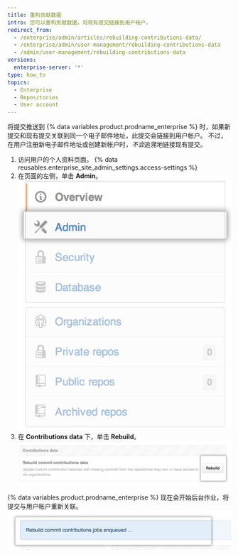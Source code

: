 ```yaml
---
title: 重构贡献数据
intro: 您可以重构贡献数据，将现有提交链接到用户帐户。
redirect_from:
  - /enterprise/admin/articles/rebuilding-contributions-data/
  - /enterprise/admin/user-management/rebuilding-contributions-data
  - /admin/user-management/rebuilding-contributions-data
versions:
  enterprise-server: '*'
type: how_to
topics:
  - Enterprise
  - Repositories
  - User account
---
```


将提交推送到 {% data variables.product.prodname_enterprise %} 时，如果新提交和现有提交关联到同一个电子邮件地址，此提交会链接到用户帐户。 不过，在用户注册新电子邮件地址或创建新帐户时，*不会*追溯地链接现有提交。

1. 访问用户的个人资料页面。
{% data reusables.enterprise_site_admin_settings.access-settings %}
3. 在页面的左侧，单击 **Admin**。 ![Admin 选项卡](/assets/images/enterprise/site-admin-settings/admin-tab.png)
4. 在 **Contributions data** 下，单击 **Rebuild**。 ![Rebuild 按钮](/assets/images/enterprise/site-admin-settings/rebuild-button.png)

{% data variables.product.prodname_enterprise %} 现在会开始后台作业，将提交与用户帐户重新关联。
  ![已排队的重构作业](/assets/images/enterprise/site-admin-settings/rebuild-jobs.png)
